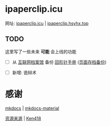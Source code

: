 # ipaperclip.icu

网址: [ipaperclip.icu](ipaperclip.icu) | [ipaperclip.hsyhx.top](https://ipaperclip.hsyhx.top/)

## TODO

这里写了一些未来 **可能** 会上线的功能

- [ ] 从 [互联网档案馆](https://zh.wikipedia.org/wiki/互联网档案馆) 备份 [回形针手册](ipaperclip.net) ([页面存档备份](https://web.archive.org/web/20200423121847/https://ipaperclip.net/#/))

- [ ] 新增: 诡辩术

# 感谢

[mkdocs](https://github.com/mkdocs/mkdocs/) | [mkdocs-material](https://github.com/squidfunk/mkdocs-material)

[资源来源](https://ipaperclip.vercel.app/) | [Ken418](https://github.com/Ken418)